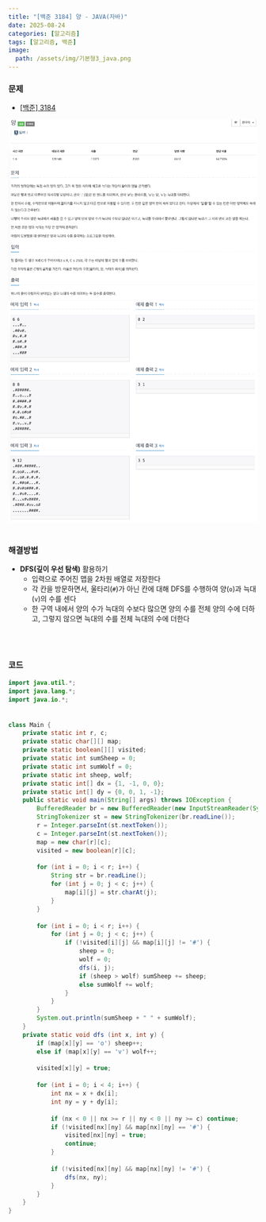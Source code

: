 ```yaml
---
title: "[백준 3184] 양 - JAVA(자바)"
date: 2025-08-24
categories: [알고리즘]
tags: [알고리즘, 백준]
image:
  path: /assets/img/기본형3_java.png
---
```


### 문제

- [[백준] 3184](https://www.acmicpc.net/problem/3184)

![img](/assets/img/algorithm/백준3184_1.png)
![img](/assets/img/algorithm/백준3184_2.png)
<br /><br />

### 해결방법
- **DFS(깊이 우선 탐색)** 활용하기
    - 입력으로 주어진 맵을 2차원 배열로 저장한다
    - 각 칸을 방문하면서, 울타리(`#`)가 아닌 칸에 대해 DFS를 수행하여 양(`o`)과 늑대(`v`)의 수를 센다
    - 한 구역 내에서 양의 수가 늑대의 수보다 많으면 양의 수를 전체 양의 수에 더하고, 그렇지 않으면 늑대의 수를 전체 늑대의 수에 더한다

<br /><br />

### 코드

```java
import java.util.*;
import java.lang.*;
import java.io.*;


class Main {
    private static int r, c;
    private static char[][] map;
    private static boolean[][] visited;
    private static int sumSheep = 0;
    private static int sumWolf = 0;
    private static int sheep, wolf;
    private static int[] dx = {1, -1, 0, 0};
    private static int[] dy = {0, 0, 1, -1};
    public static void main(String[] args) throws IOException {
        BufferedReader br = new BufferedReader(new InputStreamReader(System.in));
        StringTokenizer st = new StringTokenizer(br.readLine());
        r = Integer.parseInt(st.nextToken());
        c = Integer.parseInt(st.nextToken());
        map = new char[r][c];
        visited = new boolean[r][c];

        for (int i = 0; i < r; i++) {
            String str = br.readLine();
            for (int j = 0; j < c; j++) {
                map[i][j] = str.charAt(j);
            }
        }

        for (int i = 0; i < r; i++) {
            for (int j = 0; j < c; j++) {
                if (!visited[i][j] && map[i][j] != '#') {
                    sheep = 0;
                    wolf = 0;
                    dfs(i, j);
                    if (sheep > wolf) sumSheep += sheep;
                    else sumWolf += wolf;
                }
            }
        }
        System.out.println(sumSheep + " " + sumWolf);
    }
    private static void dfs (int x, int y) {
        if (map[x][y] == 'o') sheep++;
        else if (map[x][y] == 'v') wolf++;

        visited[x][y] = true;

        for (int i = 0; i < 4; i++) {
            int nx = x + dx[i];
            int ny = y + dy[i];

            if (nx < 0 || nx >= r || ny < 0 || ny >= c) continue;
            if (!visited[nx][ny] && map[nx][ny] == '#') {
                visited[nx][ny] = true;
                continue;
            }

            if (!visited[nx][ny] && map[nx][ny] != '#') {
                dfs(nx, ny);
            }
        }
    }
}
```